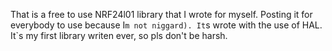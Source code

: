 That is a free to use NRF24l01 library that I wrote for myself. Posting it for everybody to use because I`m not niggard). It`s wrote with the use of HAL. It`s my first library writen ever, so pls don't be harsh.

